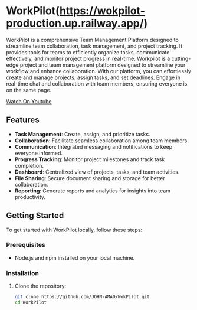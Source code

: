 # WorkPilot(https://wokpilot-production.up.railway.app/)

WorkPilot is a comprehensive Team Management Platform designed to streamline team collaboration, task management, and project tracking. It provides tools for teams to efficiently organize tasks, communicate effectively, and monitor project progress in real-time.
Workpilot is a cutting-edge project and team management platform designed to streamline your workflow and enhance collaboration. With our platform, you can effortlessly create and manage projects, assign tasks, and set deadlines. Engage in real-time chat and collaboration with team members, ensuring everyone is on the same page.

[Watch On Youtube](https://youtu.be/fkluyMvBKTs)

## Features

- **Task Management**: Create, assign, and prioritize tasks.
- **Collaboration**: Facilitate seamless collaboration among team members.
- **Communication**: Integrated messaging and notifications to keep everyone informed.
- **Progress Tracking**: Monitor project milestones and track task completion.
- **Dashboard**: Centralized view of projects, tasks, and team activities.
- **File Sharing**: Secure document sharing and storage for better collaboration.
- **Reporting**: Generate reports and analytics for insights into team productivity.

## Getting Started

To get started with WorkPilot locally, follow these steps:

### Prerequisites

- Node.js and npm installed on your local machine.

### Installation

1. Clone the repository:

   ```bash
   git clone https://github.com/JOHN-AMAO/WokPilot.git
   cd WorkPilot
   ```
